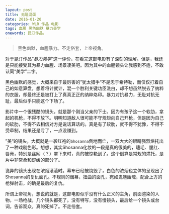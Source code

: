 ```yaml
---
layout: post
title: 无耻混蛋
date: 2016-01-20
categories: WLR 作品 电影
tags: 血腥 黑色幽默 暴力美学
onewords: 昆汀作品。
---
```

> 黑色幽默，血腥暴力。不走俗套，上帝视角。

对于昆汀作品“*暴力美学*”这一评价，在看完这部电影有了深刻的理解。但是，我还是只能接受其为暴力血腥、场景凄美吧。因为其中的血腥镜头让我感到不适，不敢认同“美学”二字。

黑色幽默的感觉，大概来自于最厉害的”犹太猎手“不是忠于希特勒，而仅仅打着自己的如意算盘，想着将计就计，混一个胜利关键功臣洗白，却不想虽然脱去了纳粹的衣服，却最终还是被打上了真真正正的纳粹烙印。暴力对抗暴力，无耻对抗无耻，最后似乎只能这个下场了。

影片中一个很残酷的镜头，就是那个刚当父亲的下士。因为有孩子这一个软肋，拿起的机枪，不得不放下。明明知道敌人很可能不守规矩向自己开枪，但是因为自己的软肋，不得不去相信对方是说话算话的。真是有了软肋，就不得不犹豫，不得不受牵制，结果还是亏了，一点没赚到。

”美“的镜头，大概就是一袭红袍的`Shosanna`倒地而亡，一双大大的眼睛强烈烘托出了一种戏剧色彩。想想，其实Shosanna化妆的一段是真的很美的，睫毛、腮红、唇膏，特别是丝网（？）罩下来时，真的被惊艳到了。这个倒算是常规的烘托，是片中非常柔和舒缓的部分了。

诡异的镜头出现在浓烟滚滚时。幕布已经被烧毁了，白色的浓烟也立体的呈现出了Shosanna的复仇面孔。不规则的烟幕，扭曲的面孔，宛如鬼魅幽魂，配合上方的枪弹射击，的确是最后的复仇。

所谓上帝视角，想说的就是，这部电影似乎没有什么正义的主角，前面渲染的人物，一场枪战，几个镜头都死了。没有特写，没有慢镜头，最后给一个镜头或台词，告诉观众，真的死掉了。不走俗套。